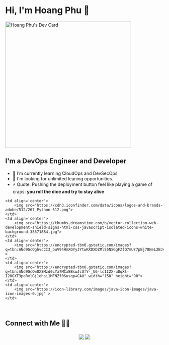 # Hi, I'm Hoang Phu 👋

<a href="https://app.daily.dev/Hoangphu1607"><img src="https://api.daily.dev/devcards/07f8100e9c7a4f27ba101ada540246fa.png?r=nv1" width="400" alt="Hoang Phu's Dev Card"/></a>

## I'm a DevOps Engineer and Developer

- 🌱 I’m currently learning CloudOps and DevSecOps
- 👐 I'm looking for unlimited leaning opportunities.
- ⚡ Quote: Pushing the deployment button feel like playing a game of craps: **you roll the dice and try to stay alive**

<!-- Here are some ideas to get you started:
- 🔭 I’m currently working on ...
- 🌱 I’m currently learning ...
- 👯 I’m looking to collaborate on ...
- 🤔 I’m looking for help with ...
- 💬 Ask me about ...
- 📫 How to reach me: ...
- 😄 Pronouns: ...
- ⚡ Fun fact: ...


## Cloud Learning Profiles 👨🏻‍💻
- 👉🏻 [Qwiklabs-Google Cloud Learning Profile :cloud:](https://www.cloudskillsboost.google/public_profiles/462bd6dd-0089-4d8b-bba1-cc41d338a03e)


<h2>Tech Stack 💻</h2>

<table width="100">
<tr>
    <td align='center' width="190" height= "100">
        <img src="https://git-scm.com/images/logos/1color-darkbg@2x.png" width="100">
    </td>
    <td align='center' width="190" height= "100">
        <img src="https://www.docker.com/wp-content/uploads/2022/03/vertical-logo-monochromatic.png" width="100">
    </td>
    <td align='center' width="190" height= "100">
        <img src="https://www.datamation.com/wp-content/uploads/2021/01/3-31510_svg-kubernetes-logo-hd-png-download.png" width="100" height= "60">
    </td>
    <td align='center' width="190" height= "100">
        <img src="https://foghornconsulting.com/wp-content/uploads/2022/01/terraform.png" height="50" width="60">
    </td>
    <td align='center' width="190" height= "100">
        <img src="https://upload.wikimedia.org/wikipedia/commons/0/05/Ansible_Logo.png" width="80" height = "60">
    </td>
</tr>
<tr>
    <td align='center' width="190" height= "80">
        <img src="https://d3r49iyjzglexf.cloudfront.net/circleci-logo-stacked-fb-657e221fda1646a7e652c09c9fbfb2b0feb5d710089bb4d8e8c759d37a832694.png" width="60">
    </td>
    <td align='center' width="190" height= "60">
        <img src="https://encrypted-tbn0.gstatic.com/images?q=tbn:ANd9GcRx7gZu_cvdZ1-Mp8wzg04BKEZTgD1WD6Gd4tEha3pzFeV4VLp6w5a4dvUJe5lj-6FKVhs&usqp=CAU">
    </td>
    <td align='center' width="190" height= "60">
        <img src="https://gitlab.com/uploads/-/system/group/avatar/7139401/gitlab-ci-cd-logo_2x.png">
    </td>
    <td align='center' width="190" height= "60">
        <img src="https://secrethub.io/img/github-actions.svg" >
    </td>
   <td align='center' width="190" height= "60">
        <img src="https://res.cloudinary.com/crunchbase-production/image/upload/c_lpad,h_256,w_256,f_auto,q_auto:eco,dpr_1/sxqtzz9unnssdr1wnli8">
    </td>
</tr>
  <td align='center' height= "100">
        <img src="https://cncf-branding.netlify.app/img/projects/argo/icon/color/argo-icon-color.png" width="160" height="80">
   </td>
   <td align='center'>
        <img src="https://t1.daumcdn.net/cfile/tistory/99DDB3495C5301B030">
    </td> 
   <td align='center' height= "100">
        <img src="https://uploads-ssl.webflow.com/617ac623f297e60732fbef11/61b378f117219a85f6bb9ac7_prometheus-2.png"  width="80" height="60">
   </td>
   <td align='center' height= "100">
        <img src="https://upload.wikimedia.org/wikipedia/en/thumb/a/a1/Grafana_logo.svg/1200px-Grafana_logo.svg.png"  width="80" height="60">
   </td>
   <td align='center' height= "100">
        <img src="https://www.drupal.org/files/project-images/Vault_VerticalLogo_FullColor_2.png" width="90" height="80">
   </td>
 </td>
</tr>

<tr>
    </td> -->
    <td align='center'>
        <img src="https://cdn3.iconfinder.com/data/icons/logos-and-brands-adobe/512/267_Python-512.png">
    </td>
    <td align='center'>
        <img src="https://thumbs.dreamstime.com/b/vector-collection-web-development-shield-signs-html-css-javascript-isolated-icons-white-background-38571884.jpg">
    </td>
    <td align='center'>
        <img src="https://encrypted-tbn0.gstatic.com/images?q=tbn:ANd9GcQghvcCI3_buV94HmXOYyJYtwKXDXDZMl55NSGgFZtQ7mUr7pBj78NeL2BJv7c8hGaJ_3A&usqp=CAU" >
    </td>
    <td align='center'>
        <img src="https://encrypted-tbn0.gstatic.com/images?q=tbn:ANd9GcQw0XSMzd0LYa7MCxEBswJcUfY-_U6-lc1I2X-uDqXl-I20GXT3poRvlGj1ehsi1MFNZf0&usqp=CAU" width="150" height="90">
    </td>
    <td align='center'>
        <img src="https://icon-library.com/images/java-icon-images/java-icon-images-0.jpg" >
    </td>
</tr>
    
</table>

<br />


## Connect with Me 🤝🏻 &nbsp;

<h3 align="center">
<a href="https://www.linkedin.com/in/hoang-phu-7a151b165"><img src="https://img.shields.io/badge/-Hoang%20Phu-0077B5?style=flat&logo=Linkedin&logoColor=white"/></a>
<a href="mailto:phuhoang.c2@gmail.com"><img src="https://img.shields.io/badge/-phuhoang.c2@gmail.com-D14836?style=flat&logo=Gmail&logoColor=white"/></a>
